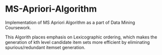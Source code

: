 # MS-Apriori-Algorithm

Implementation of MS Apriori Algorithm as a part of Data Mining Coursework.

This Algorith places emphasis on Lexicographic ordering, which makes the generation of kth level candidate item sets more efficient 
by eliminating spurious/redundant itemset generation.
